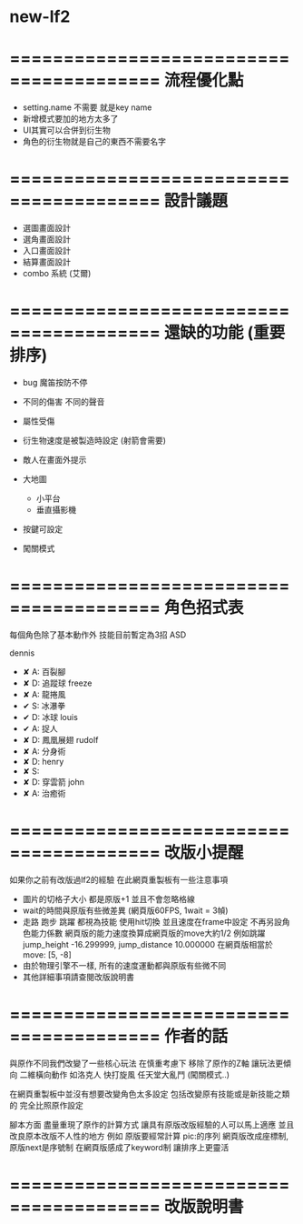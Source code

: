 # new-lf2

========================================
流程優化點
========================================

- setting.name 不需要 就是key name
- 新增模式要加的地方太多了
- UI其實可以合併到衍生物
- 角色的衍生物就是自己的東西不需要名字

========================================
設計議題
========================================

- 選圖畫面設計
- 選角畫面設計
- 入口畫面設計
- 結算畫面設計
- combo 系統 (艾爾)

========================================
還缺的功能 (重要排序)
========================================

- bug 魔笛按防不停
- 不同的傷害 不同的聲音
- 屬性受傷
- 衍生物速度是被製造時設定 (射箭會需要)

- 敵人在畫面外提示

- 大地圖
    - 小平台
    - 垂直攝影機

- 按鍵可設定

- 闖關模式

========================================
角色招式表
========================================
每個角色除了基本動作外 技能目前暫定為3招 ASD

dennis
- ✘ A: 百裂腳
- ✘ D: 追蹤球
freeze
- ✘ A: 龍捲風
- ✔ S: 冰瀑拳
- ✔ D: 冰球
louis
- ✔ A: 捉人
- ✘ D: 鳳凰展翅
rudolf
- ✘ A: 分身術
- ✘ D: 
henry
- ✘ S: 
- ✘ D: 穿雲箭
john
- ✘ A: 治癒術

========================================
改版小提醒
========================================
如果你之前有改版過lf2的經驗 在此網頁重製板有一些注意事項

- 圖片的切格子大小 都是原版+1 並且不會忽略格線
- wait的時間與原版有些微差異 (網頁版60FPS, 1wait = 3幀)
- 走路 跑步 跳躍 都視為技能 使用hit切換 並且速度在frame中設定 不再另設角色能力係數
  網頁版的能力速度換算成網頁版的move大約1/2 
  例如跳躍jump_height -16.299999, jump_distance 10.000000
  在網頁版相當於 move: [5, -8]
- 由於物理引擎不一樣, 所有的速度運動都與原版有些微不同 
- 其他詳細事項請查閱改版說明書


========================================
作者的話
========================================


與原作不同我們改變了一些核心玩法
在慎重考慮下 移除了原作的Z軸 讓玩法更傾向 二維橫向動作 如洛克人 快打旋風 任天堂大亂鬥
(闖關模式..)

在網頁重製板中並沒有想要改變角色太多設定 包括改變原有技能或是新技能之類的
完全比照原作設定

腳本方面 盡量重現了原作的計算方式 讓具有原版改版經驗的人可以馬上適應
並且改良原本改版不人性的地方 例如 原版要經常計算 pic:的序列 網頁版改成座標制, 原版next是序號制 在網頁版感成了keyword制 讓排序上更靈活


========================================
改版說明書
========================================












